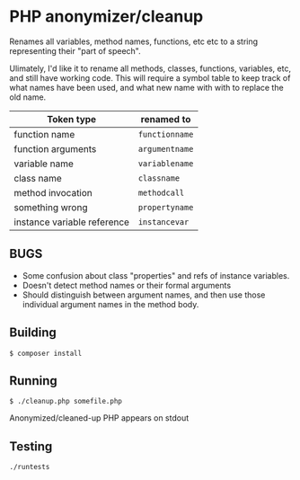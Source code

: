 # PHP anonymizer/cleanup

Renames all variables, method names, functions, etc etc to
a string representing their "part of speech".

Ulimately, I'd like it to rename all methods, classes, functions,
variables, etc, and still have working code.
This will require a symbol table to keep track of what names have
been used, and what new name with with to replace the old name.

| Token type | renamed to|
|------------|-----------|
| function name | `functionname` |
| function arguments | `argumentname` |
| variable name | `variablename` |
| class name | `classname` |
| method invocation | `methodcall` |
| something wrong | `propertyname` |
| instance variable reference | `instancevar` |

## BUGS

* Some confusion about class "properties" and refs of instance variables.
* Doesn't detect method names or their formal arguments
* Should distinguish between argument names, and then use those
individual argument names in the method body.

## Building

	$ composer install

## Running

    $ ./cleanup.php somefile.php

Anonymized/cleaned-up PHP appears on stdout

## Testing

    ./runtests
